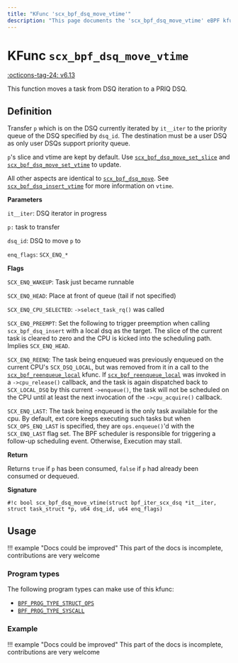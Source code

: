 ```yaml
---
title: "KFunc 'scx_bpf_dsq_move_vtime'"
description: "This page documents the 'scx_bpf_dsq_move_vtime' eBPF kfunc, including its definition, usage, program types that can use it, and examples."
---
```

# KFunc `scx_bpf_dsq_move_vtime`

<!-- [FEATURE_TAG](scx_bpf_dsq_move_vtime) -->
[:octicons-tag-24: v6.13](https://github.com/torvalds/linux/commit/5cbb302880f50f3edf35f8c6a1d38b6948bf4d11)
<!-- [/FEATURE_TAG] -->

This function moves a task from DSQ iteration to a <nospell>PRIQ</nospell> DSQ.

## Definition

Transfer `p` which is on the DSQ currently iterated by `it__iter` to the priority queue of the DSQ specified by `dsq_id`. The destination must be a user DSQ as only user DSQs support priority queue.

`p`'s slice and vtime are kept by default. Use [`scx_bpf_dsq_move_set_slice`](scx_bpf_dsq_move_set_slice.md) and [`scx_bpf_dsq_move_set_vtime`](scx_bpf_dsq_move_set_vtime.md) to update.

All other aspects are identical to [`scx_bpf_dsq_move`](scx_bpf_dsq_move.md). See [`scx_bpf_dsq_insert_vtime`](scx_bpf_dsq_insert_vtime.md) for more information on `vtime`.

**Parameters**

`it__iter`: DSQ iterator in progress

`p:` task to transfer

`dsq_id`: DSQ to move `p` to

`enq_flags`: `SCX_ENQ_*`


**Flags**

`SCX_ENQ_WAKEUP`: Task just became runnable

`SCX_ENQ_HEAD`: Place at front of queue (tail if not specified)

`SCX_ENQ_CPU_SELECTED`: `->select_task_rq()` was called

`SCX_ENQ_PREEMPT`: Set the following to trigger preemption when calling `scx_bpf_dsq_insert` with a local dsq as the target. The slice of the current task is cleared to zero and the CPU is kicked into the scheduling path. Implies `SCX_ENQ_HEAD`.

`SCX_ENQ_REENQ`: The task being enqueued was previously enqueued on the current CPU's `SCX_DSQ_LOCAL`, but was removed from it in a call to the [`scx_bpf_reenqueue_local`](scx_bpf_reenqueue_local.md) kfunc. If [`scx_bpf_reenqueue_local`](scx_bpf_reenqueue_local.md) was invoked in a `->cpu_release()` callback, and the task is again dispatched back to `SCX_LOCAL_DSQ` by this current `->enqueue()`, the task will not be scheduled on the CPU until at least the next invocation of the `->cpu_acquire()` callback.

`SCX_ENQ_LAST`: The task being enqueued is the only task available for the cpu. By default, ext core keeps executing such tasks but when `SCX_OPS_ENQ_LAST` is specified, they are `ops.enqueue()`'d with the `SCX_ENQ_LAST` flag set. The BPF scheduler is responsible for triggering a follow-up scheduling event. Otherwise, Execution may stall.

**Return**

Returns `true` if `p` has been consumed, `false` if `p` had already been consumed or dequeued.

**Signature**

<!-- [KFUNC_DEF] -->
`#!c bool scx_bpf_dsq_move_vtime(struct bpf_iter_scx_dsq *it__iter, struct task_struct *p, u64 dsq_id, u64 enq_flags)`
<!-- [/KFUNC_DEF] -->

## Usage

!!! example "Docs could be improved"
    This part of the docs is incomplete, contributions are very welcome

### Program types

The following program types can make use of this kfunc:

<!-- [KFUNC_PROG_REF] -->
- [`BPF_PROG_TYPE_STRUCT_OPS`](../program-type/BPF_PROG_TYPE_STRUCT_OPS.md)
- [`BPF_PROG_TYPE_SYSCALL`](../program-type/BPF_PROG_TYPE_SYSCALL.md)
<!-- [/KFUNC_PROG_REF] -->

### Example

!!! example "Docs could be improved"
    This part of the docs is incomplete, contributions are very welcome

